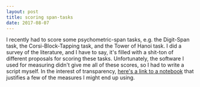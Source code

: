 ```yaml
---
layout: post
title: scoring span-tasks
date: 2017-08-07
---
```

I recently had to score some psychometric-span tasks, e.g. the Digit-Span task, the Corsi-Block-Tapping task, and the Tower of Hanoi task. I did a survey of the literature, and I have to say, it's filled with a shit-ton of different proposals for scoring these tasks. Unfortunately, the software I used for measuring didn't give me all of these scores, so I had to write a script myself. In the interest of transparency, <a href="http://www.danjcook.com/assets/psychometric.html">here's a link to a notebook</a> that justifies a few of the measures I might end up using.
